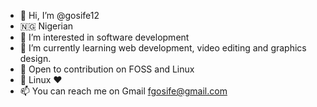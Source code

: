 - 👋 Hi, I’m @gosife12
- 🇳🇬 Nigerian 
- 👀 I’m interested in software development 
- 🌱 I’m currently learning web development, video editing and graphics design.
- 💞️ Open to contribution on FOSS and Linux
- 🐧 Linux ♥️
- 📫 You can reach me on Gmail fgosife@gmail.com

<!---
gosife12/gosife12 is a ✨ special ✨ repository because its `README.md` (this file) appears on your GitHub profile.
You can click the Preview link to take a look at your changes.
--->
